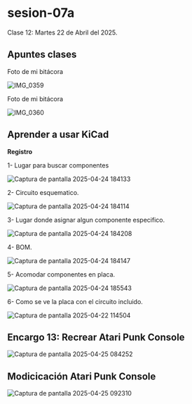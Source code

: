 # sesion-07a
Clase 12: Martes 22 de Abril del 2025.

## Apuntes clases 

Foto de mi bitácora

![IMG_0359](https://github.com/user-attachments/assets/9d9a47cf-69ce-4074-a75f-59515760c920)

Foto de mi bitácora

![IMG_0360](https://github.com/user-attachments/assets/c11bd64e-b42c-49f2-8cc5-048aa7d4819e)

## Aprender a usar KiCad 

**Registro**

1- Lugar para buscar componentes

![Captura de pantalla 2025-04-24 184133](https://github.com/user-attachments/assets/42527e9c-872d-411c-96f8-3e5833c8086d)

2- Circuito esquematico.

![Captura de pantalla 2025-04-24 184114](https://github.com/user-attachments/assets/fab844fe-317b-460b-988b-8f5766a3122f)

3- Lugar donde asignar algun componente especifico.

![Captura de pantalla 2025-04-24 184208](https://github.com/user-attachments/assets/702ab496-69b9-4713-ae80-c6f6e93232a2)

4- BOM.

![Captura de pantalla 2025-04-24 184147](https://github.com/user-attachments/assets/bae51486-6138-4bad-85c2-e23763545bf1)

5- Acomodar componentes en placa.

![Captura de pantalla 2025-04-24 185543](https://github.com/user-attachments/assets/b0d48e2b-b156-4130-a95e-bd7a95bb479d)


6- Como se ve la placa con el circuito incluido.

![Captura de pantalla 2025-04-22 114504](https://github.com/user-attachments/assets/718d3af3-f490-4421-8cb9-8d18b53bf623)


## Encargo 13: Recrear Atari Punk Console

![Captura de pantalla 2025-04-25 084252](https://github.com/user-attachments/assets/de415c95-b6ba-4e79-bd7c-2c036ccc5114)

## Modicicación Atari Punk Console

![Captura de pantalla 2025-04-25 092310](https://github.com/user-attachments/assets/605c05a2-bd4e-496e-98c0-d338231a5643)

